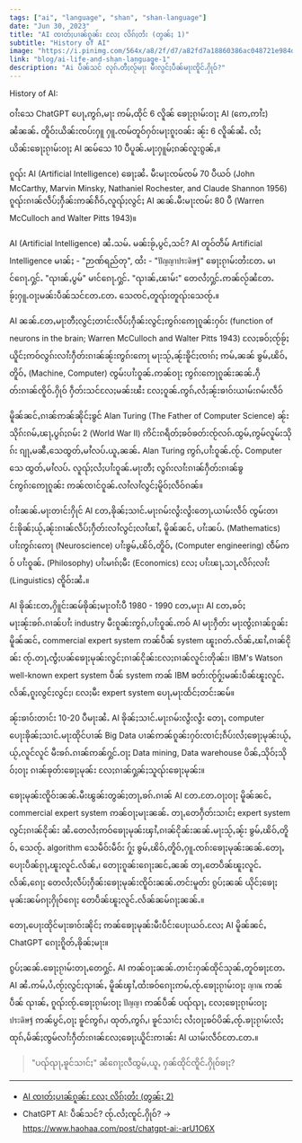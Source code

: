```yaml
---
tags: ["ai", "language", "shan", "shan-language"]
date: "Jun 30, 2023"
title: "AI ၸၢတ်ႈပၢၼ်ၵူၼ်း လႄႈ လိၵ်ႈတႆး (တွၼ်ႈ 1)"
subtitle: "History of AI"
image: "https://i.pinimg.com/564x/a8/2f/d7/a82fd7a18860386ac048721e984d5c12.jpg"
link: "blog/ai-life-and-shan-language-1"
description: "Ai ပဵၼ်သင် လုၵ်ႉတီႈလႂ်မႃး မီးလွင်ႈပဵၼ်မႃးၸိူင်ႉႁိုဝ်?"
---
```


History of AI:

ဝၢႆးသေ ChatGPT ပေႃႇဢွၵ်ႇမႃး ဢမ်ႇထိုင် 6 လိူၼ် ၶေႃႈၵႂၢမ်းဝႃႈ AI (ဢေႇဢၢႆႊ) ၼႆၼၼ်ႉ တိူဝ်းယိၼ်းၸပ်းႁူ ႁူႉၸမ်တူဝ်ႁဝ်းမႃးၵူႈဝၼ်း ၼႂ်း 6 လိူၼ်ၼႆႉ လႆႈယိၼ်းၶေႃႈၵႂၢမ်းဝႃႈ AI ၼမ်သေ 10 ပီပူၼ်ႉမႃးႁူမ်ႈၵၼ်လူးၵွၼ်ႇ။

ၵူၺ်း AI (Artificial Intelligence) ၶေႃႈၼႆႉ မီးမႃးၸမ်ၸမ် 70 ပီယဝ် (John McCarthy, Marvin Minsky, Nathaniel Rochester, and Claude Shannon 1956) ၵူၺ်းၵၢၼ်လဵပ်ႈႁဵၼ်းဢၼ်ၵဵဝ်ႇလူၺ်ႈလွင်ႈ AI ၼၼ်ႉမီးမႃးၸမ်း 80 ပီ (Warren McCulloch and Walter Pitts 1943)။

AI (Artificial Intelligence) ၼႆႉသမ်ႉ မၼ်းၶႂ်ႇပွင်ႇသင်?
AI တူဝ်တဵမ် Artificial Intelligence မၢၼ်ႈ - "ဉာဏ်ရည်တု", ထႆး - "ปัญญาประดิษฐ์" ၶေႃႈၵႂၢမ်းတႆးတႄႉ မၢင်ၵေႃႉႁွင်ႉ "ၺၢၼ်ႇပွမ်" မၢင်ၵေႃႉႁွင်ႉ "ၺၢၼ်ႇၽၢမ်း" တေလႆႈႁွင်ႉဢၼ်လႂ်ၼႆတႄႉ ၶႂ်ႈႁူႉဝႃႈမၼ်းပဵၼ်သင်တႄႉတႄႉ သေၸင်ႇတူၺ်းတူၺ်းသေၸႂ်ႉ။

AI ၼၼ်ႉတႄႇမႃးတီႈလွင်ႈတၢင်းလဵပ်ႈႁဵၼ်းလွင်ႈဢွၵ်းဢေႃၵူၼ်းႁဝ်း (function of neurons in the brain; Warren McCulloch and Walter Pitts 1943) လႄႈၶဝ်ႈၸႂ်ၶႂ်ႈယိူင်ႈဢဝ်လွၵ်းလၢႆးႁဵတ်းၵၢၼ်ၼႂ်းဢွၵ်းဢေႃ မႃးသႂ်ႇၼႂ်းၶိူင်ႈၸၢၵ်ႈ ဢမ်ႇၼၼ် ၶွမ်ႇၽိဝ်ႇတိူဝ်ႇ (Machine, Computer) ၸွမ်းပၢႆးဝူၼ်ႉဢၼ်ဝႃႈ ဢွၵ်းဢေႃၵူၼ်းၼၼ်ႉႁဵတ်းၵၢၼ်ၸိူဝ်ႉႁိုဝ် ႁဵတ်းသင်လႄႈမၼ်းၽႆး လႄႈဝူၼ်ႉဢွၵ်ႇလႆႈၼႂ်းၶၢဝ်းယၢမ်းၵမ်းလဵဝ်

မိူၼ်ၼင်ႇၵၢၼ်ဢၼ်ၼိုင်ႈၶွင် Alan Turing (The Father of Computer Science) ၼႂ်းသိုၵ်းၵမ်ႇၽႃႇပွၵ်ႈၵမ်း 2 (World War II) ဢိင်းၵရဵတ်ႈၶဝ်ၶတ်းၸႂ်လၵ်ႉထွမ်ႇဢွမ်လူမ်းသိုၵ်း ၵျႃႇမၼီႇသေထွတ်ႇမၢႆလပ်ႉယူႇၼၼ်ႉ Alan Turing ဢွၵ်ႇပၢႆးဝူၼ်ႉၸႂ်ႉ Computer သေ ထွတ်ႇမၢႆလပ်ႉ လူၺ်ႈလႆႈပၢႆးဝူၼ်ႉမႃးတီႈ လွၵ်းလၢႆးၵၢၼ်ႁဵတ်းၵၢၼ်ၶွင်ဢွၵ်းဢေႃၵူၼ်း ဢၼ်ၸၢင်ဝူၼ်ႉလၢႆလၢႆလွင်ႈမိူဝ်ႈလဵဝ်ၵၼ်။

ဝၢႆးၼၼ်ႉမႃးတၢင်းႁိုင် AI တႄႇၶိုၼ်ႈသၢင်ႉမႃးၵမ်းလွႆးလွႆးတေႃႇယၢမ်းလဵဝ် ၸွမ်းတၢင်းၶိုၼ်ႈယႂ်ႇၼႂ်းၵၢၼ်လဵပ်ႈႁဵတ်းလၢႆလွင်ႈလၢႆၽၢႆႇ မိူၼ်ၼင်ႇ ပၢႆးၼပ်ႉ (Mathematics) ပၢႆးဢွၵ်းဢေႃ (Neuroscience) ပၢႆးၶွမ်ႇၽိဝ်ႇတိူဝ်ႇ (Computer engineering) ၸဵမ်ဢဝ် ပၢႆးဝူၼ်ႉ (Philosophy) ပၢႆးမၢၵ်ႈမီး (Economics) လႄႈ ပၢႆးၽႃႇသႃႇလိၵ်ႈလၢႆး (Linguistics) ၸိူဝ်းၼႆႉ။

AI ၶိုၼ်းတႄႇႁိူင်းၼမ်ၶိုၼ်ႈမႃးဝၢႆးပီ 1980 - 1990 တႄႇမႃး၊ AI တႄႇၶဝ်ႈမႃးၼႂ်းၶၵ်ႉၵၢၼ်ပၢႆး industry မီးၵူၼ်းဢွၵ်ႇပၢႆးဝူၼ်ႉဢဝ် AI မႃးႁဵတ်း မႃးၸွႆႈၵၢၼ်ၵူၼ်း မိူၼ်ၼင်ႇ commercial expert system ဢၼ်ပဵၼ် system ၽူႈၵတ်ႉလႅၼ်ႇၽၢႆႇၵၢၼ်ငိုၼ်း ၸႂ်ႉတႃႇၸွႆႈပၼ်ၶေႃႈမုၼ်းလွင်ႈၵၢၼ်ငိုၼ်းလႄႈၵၢၼ်လူင်းတိုၼ်း၊ IBM's Watson well-known expert system ပဵၼ် system ဢၼ် IBM ၶတ်းၸႂ်ႁႂ်ႈမၼ်းပဵၼ်ၽူႈလူင်ႉလႅၼ်ႇၵူႈလွင်ႈလွင်ႈ၊ လႄႈမီး expert system ပေႃႇမႃးထႅင်ႈတင်းၼမ်။

ၼႂ်းၶၢဝ်းတၢင်း 10-20 ပီမႃးၼႆႉ AI ၶိုၼ်ႈသၢင်ႉမႃးၵမ်းလွႆးလွႆး တေႃႇ computer ပေႃးၶိုၼ်ႈသၢင်ႉမႃးထိုင်ပၢၼ် Big Data ပၢၼ်ဢၼ်ၵူၼ်းႁဝ်းၸၢင်ႈၵဵပ်းလႆႈၶေႃႈမုၼ်းယႂ်ႇယႂ်ႇလူင်လူင် မီးၶၵ်ႉၵၢၼ်ဢၼ်ႁွင်ႉဝႃႈ Data mining, Data warehouse ပိၼ်ႇသိုဝ်ႈသိုဝ်ႈဝႃႈ ၵၢၼ်ၶုတ်းၶေႃႈမုၼ်း လႄႈၵၢၼ်ႁွၼ်ႈသူၺ်းၶေႃႈမုၼ်း။

ၶေႃႈမုၼ်းၸိူဝ်းၼၼ်ႉမီးၽွၼ်းတွၼ်ႈတႃႇၶၵ်ႉၵၢၼ် AI တႄႉတႄႉဝႃႈဝႃႈ မိူၼ်ၼင်ႇ commercial expert system ဢၼ်ဝႃႈမႃးၼၼ်ႉ တႃႇတေႁဵတ်းသၢင်ႈ expert system လွင်ႈၵၢၼ်ငိုၼ်း ၼႆႉတေလႆႈဢဝ်ၶေႃႈမုၼ်းၾၢႆႇၵၢၼ်ငိုၼ်းၼၼ်ႉမႃးသႂ်ႇၼႂ်း ၶွမ်ႇၽိဝ်ႇတိူဝ်ႇ သေၸႂ်ႉ algorithm သေမဵဝ်းမဵဝ်း ႁႂ်ႈ ၶွမ်ႇၽိဝ်ႇတိူဝ်ႇႁူႉၸၵ်းၶေႃႈမုၼ်းၼၼ်ႉတေႃႇပေႃးပဵၼ်ၵႂႃႇၽူႈလူင်ႉလႅၼ်ႇ၊ တေႃႈၵူၼ်းၵေႃႈၼင်ႇၼၼ် တႃႇတေပဵၼ်ၽူႈလူင်ႉလႅၼ်ႇၵေႃႈ တေလႆႈလဵပ်ႈႁဵၼ်းၶေႃႈမုၼ်းၸိူဝ်းၼၼ်ႉတင်းမူတ်း ၵွပ်ႈၼၼ် ယိုင်ႈၶေႃႈမုၼ်းၼမ်ၵႃႈႁိုဝ်ၵေႃႈ တေပဵၼ်ၽူႈလူင်ႉလႅၼ်ၼမ်ၵႃႈၼၼ်ႉ။

တေႃႇပေႃးထိုင်မႃးၶၢဝ်းၼိုင်ႈ ဢၼ်ၶေႃႈမုၼ်းမီးပဵင်းပေႃးယဝ်ႉလႄႈ AI မိူၼ်ၼင်ႇ ChatGPT ၵေႃႈၵိူတ်ႇၶိုၼ်ႈမႃး။

ၵွပ်ႈၼၼ်ႉၶေႃႈၵႂၢမ်းတႃႇတေႁွင်ႉ AI ဢၼ်ဝႃႈၼၼ်ႉတၢင်းႁၼ်ထိုင်သုၼ်ႇတူဝ်ၶႃႈတႄႉ AI ၼႆႉဢမ်ႇပႆႇၸႂ်ႈလွင်ႈၺၢၼ်ႇ မိူၼ်ၾၢႆႇထႆးၶဝ်ၵေႃႈဢမ်ႇၸႂ်ႉၶေႃႈၵႂၢမ်းဝႃႈ ญาณ ဢၼ်ပဵၼ် ၺၢၼ်ႇ ၵူၺ်းၸႂ်ႉၶေႃႈၵႂၢမ်းဝႃႈ ปัญญา ဢၼ်ပဵၼ် ပၺ်ၺႃႇ လႄႈၶေႃႈၵႂၢမ်းဝႃႈ ประดิษฐ์ ဢၼ်ပွင်ႇဝႃႈ ၶူင်ဢွၵ်ႇ၊ ထုတ်ႇဢွၵ်ႇ၊ ၶူင်သၢင်ႈ လႆႈဝႃႈၶဝ်ပိၼ်ႇၸႂ်ႉၶႃႈၵႂၢမ်းလႆႈထုၵ်ႇမႅၼ်ႈၸွမ်လၢႆးႁဵတ်းၵၢၼ်လႄႈၶေႃႈယိူင်းဢၢၼ်း AI ယၢမ်းလဵဝ်တႄႉတႄႉ။

> "ပၺ်ၺႃႇၶူင်သၢင်ႈ" ၼႆၵေႃႈလီထွမ်ႇယူႇ ႁၼ်ထိုင်ၸိူင်ႉႁိုဝ်ၶႃႈ?

-----
- [AI ၸၢတ်ႈပၢၼ်ၵူၼ်း လႄႈ လိၵ်ႈတႆး (တွၼ်ႈ 2)](ai-life-and-shan-language-2)
- ChatGPT AI: ပဵၼ်သင်? ၸႂ်ႉလႆႈၸူင်ႉႁိုဝ်? -> https://www.haohaa.com/post/chatgpt-ai:-arU1O6X
